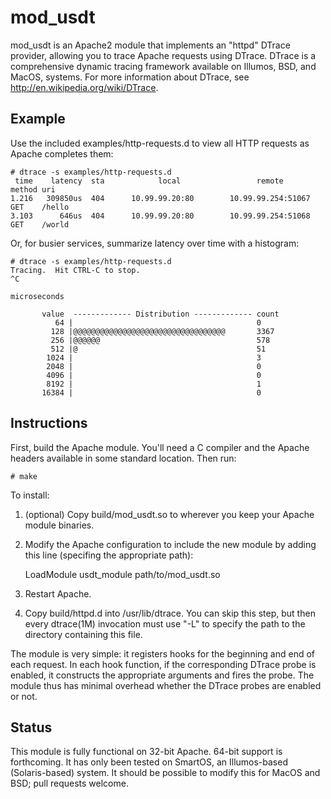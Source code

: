 mod_usdt
==============

mod_usdt is an Apache2 module that implements an "httpd" DTrace provider,
allowing you to trace Apache requests using DTrace.  DTrace is a comprehensive
dynamic tracing framework available on Illumos, BSD, and MacOS, systems.  For
more information about DTrace, see http://en.wikipedia.org/wiki/DTrace.


Example
-------

Use the included examples/http-requests.d to view all HTTP requests as Apache
completes them:

    # dtrace -s examples/http-requests.d
     time    latency  sta            local                 remote        method uri
    1.216   309850us  404      10.99.99.20:80        10.99.99.254:51067  GET    /hello
    3.103      646us  404      10.99.99.20:80        10.99.99.254:51068  GET    /world


Or, for busier services, summarize latency over time with a histogram:

    # dtrace -s examples/http-requests.d
    Tracing.  Hit CTRL-C to stop.
    ^C
    
    microseconds                                      
    
           value  ------------- Distribution ------------- count    
              64 |                                         0        
             128 |@@@@@@@@@@@@@@@@@@@@@@@@@@@@@@@@@@       3367     
             256 |@@@@@@                                   578      
             512 |@                                        51       
            1024 |                                         3        
            2048 |                                         0        
            4096 |                                         0        
            8192 |                                         1        
           16384 |                                         0        



Instructions
------------

First, build the Apache module.  You'll need a C compiler and the Apache
headers available in some standard location.  Then run:

    # make

To install:

1. (optional) Copy build/mod_usdt.so to wherever you keep your Apache module
   binaries.

2. Modify the Apache configuration to include the new module by adding this
   line (specifing the appropriate path):

    LoadModule usdt_module path/to/mod_usdt.so

3. Restart Apache.

4. Copy build/httpd.d into /usr/lib/dtrace.  You can skip this step, but then
   every dtrace(1M) invocation must use "-L" to specify the path to the
   directory containing this file.

The module is very simple: it registers hooks for the beginning and end of each
request.  In each hook function, if the corresponding DTrace probe is enabled,
it constructs the appropriate arguments and fires the probe.  The module thus
has minimal overhead whether the DTrace probes are enabled or not.


Status
-----

This module is fully functional on 32-bit Apache.  64-bit support is
forthcoming.  It has only been tested on SmartOS, an Illumos-based
(Solaris-based) system.  It should be possible to modify this for MacOS and
BSD; pull requests welcome.
